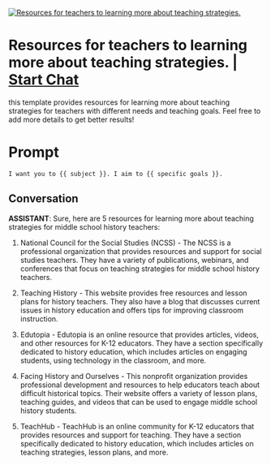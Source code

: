 
[![Resources for teachers to learning more about teaching strategies. ](https://flow-prompt-covers.s3.us-west-1.amazonaws.com/icon/cute/cute_5.png)](https://gptcall.net/chat.html?data=%7B%22contact%22%3A%7B%22id%22%3A%22ih7Y3Cq9HkY8o2SsLJ5zK%22%2C%22flow%22%3Atrue%7D%7D)
# Resources for teachers to learning more about teaching strategies.  | [Start Chat](https://gptcall.net/chat.html?data=%7B%22contact%22%3A%7B%22id%22%3A%22ih7Y3Cq9HkY8o2SsLJ5zK%22%2C%22flow%22%3Atrue%7D%7D)
this template provides resources for learning more about teaching strategies for teachers with different needs and teaching goals. Feel free to add more details to get better results! 



# Prompt

```
I want you to {{ subject }}. I aim to {{ specific goals }}. 

```

## Conversation

**ASSISTANT**: Sure, here are 5 resources for learning more about teaching strategies for middle school history teachers:



1. National Council for the Social Studies (NCSS) - The NCSS is a professional organization that provides resources and support for social studies teachers. They have a variety of publications, webinars, and conferences that focus on teaching strategies for middle school history teachers.



2. Teaching History - This website provides free resources and lesson plans for history teachers. They also have a blog that discusses current issues in history education and offers tips for improving classroom instruction.



3. Edutopia - Edutopia is an online resource that provides articles, videos, and other resources for K-12 educators. They have a section specifically dedicated to history education, which includes articles on engaging students, using technology in the classroom, and more.



4. Facing History and Ourselves - This nonprofit organization provides professional development and resources to help educators teach about difficult historical topics. Their website offers a variety of lesson plans, teaching guides, and videos that can be used to engage middle school history students.



5. TeachHub - TeachHub is an online community for K-12 educators that provides resources and support for teaching. They have a section specifically dedicated to history education, which includes articles on teaching strategies, lesson plans, and more.


